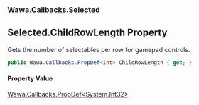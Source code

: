 ### [Wawa.Callbacks](Wawa.Callbacks.md 'Wawa.Callbacks').[Selected](Selected.md 'Wawa.Callbacks.Selected')

## Selected.ChildRowLength Property

Gets the number of selectables per row for gamepad controls.

```csharp
public Wawa.Callbacks.PropDef<int> ChildRowLength { get; }
```

#### Property Value
[Wawa.Callbacks.PropDef&lt;](PropDef{T}.md 'Wawa.Callbacks.PropDef<T>')[System.Int32](https://docs.microsoft.com/en-us/dotnet/api/System.Int32 'System.Int32')[&gt;](PropDef{T}.md 'Wawa.Callbacks.PropDef<T>')